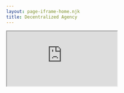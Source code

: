 ```yaml
---
layout: page-iframe-home.njk
title: Decentralized Agency
---
```

<iframe seamless src="https://gracious-nightingale.netlify.app/">Your browser doesn't support iframes.</iframe>
